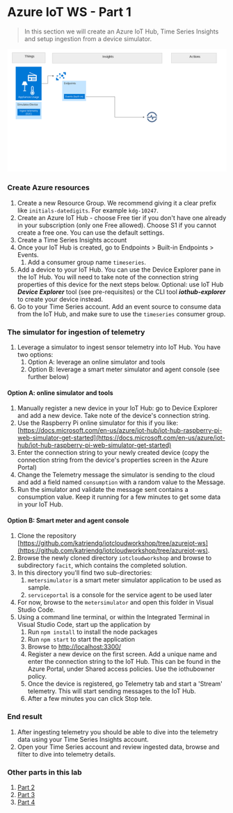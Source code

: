 # Azure IoT WS - Part 1

> In this section we will create an Azure IoT Hub, Time Series Insights and setup ingestion from a device simulator.

![picture alt](media/part1-architecture.png "Azure Architecture")

### Create Azure resources

1. Create a new Resource Group. We recommend giving it a clear prefix like `initials-datedigits`. For example `kdg-10247`.
1. Create an Azure IoT Hub - choose Free tier if you don't have one already in your subscription (only one Free allowed). Choose S1 if you cannot create a free one. You can use the default settings.
1. Create a Time Series Insights account
1. Once your IoT Hub is created, go to Endpoints > Built-in Endpoints > Events. 
    1. Add a consumer group name `timeseries`.
1. Add a device to your IoT Hub. You can use the Device Explorer pane in the IoT Hub. You will need to take note of the connection string properties of this device for the next steps below. 
    Optional: use IoT Hub ***Device Explorer*** tool (see pre-requisites) or the CLI tool ***iothub-explorer*** to create your device instead.
1. Go to your Time Series account. Add an event source to consume data from the IoT Hub, and make sure to use the `timeseries` consumer group.

### The simulator for ingestion of telemetry


1. Leverage a simulator to ingest sensor telemetry into IoT Hub. You have two options:
    1. Option A: leverage an online simulator and tools
    1. Option B: leverage a smart meter simulator and agent console (see further below)

#### Option A: online simulator and tools
1. Manually register a new device in your IoT Hub: go to Device Explorer and add a new device. Take note of the device's connection string.
1. Use the Raspberry Pi online simulator for this if you like: 
[https://docs.microsoft.com/en-us/azure/iot-hub/iot-hub-raspberry-pi-web-simulator-get-started](https://docs.microsoft.com/en-us/azure/iot-hub/iot-hub-raspberry-pi-web-simulator-get-started)
1. Enter the connection string to your newly created device (copy the connection string from the device's properties screen in the Azure Portal)
1. Change the Telemetry message the simulator is sending to the cloud and add a field named `consumption` with a random value to the Message. 
1. Run the simulator and validate the message sent contains a consumption value. Keep it running for a few minutes to get some data in your IoT Hub.

#### Option B: Smart meter and agent console
1. Clone the repository [https://github.com/katriendg/iotcloudworkshop/tree/azureiot-ws](https://github.com/katriendg/iotcloudworkshop/tree/azureiot-ws).
1. Browse the newly cloned directory `iotcloudworkshop` and browse to subdirectory `facit`, which contains the completed solution.
1. In this directory you'll find two sub-directories:
    1. `metersimulator` is a smart meter simulator application to be used as sample.
    1. `serviceportal` is a console for the service agent to be used later
1. For now, browse to the `metersimulator` and open this folder in Visual Studio Code. 
1. Using a command line terminal, or within the Integrated Terminal in Visual Studio Code, start up the application by
    1. Run `npm install` to install the node packages
    1. Run `npm start` to start the application
    1. Browse to [http://localhost:3300/](http://localhost:3300/)
    1. Register a new device on the first screen. Add a unique name and enter the connection string to the IoT Hub. This can be found in the Azure Portal, under Shared access policies. Use the iothubowner policy.
    1. Once the device is registered, go Telemetry tab and start a 'Stream' telemetry. This will start sending messages to the IoT Hub. 
    1. After a few minutes you can click Stop tele.


### End result
1. After ingesting telemetry you should be able to dive into the telemetry data using your Time Series Insights account.
1. Open your Time Series account and review ingested data, browse and filter to dive into telemetry details.


### Other parts in this lab

1. [Part 2](part2.md)
1. [Part 3](part3.md)
1. [Part 4](part4.md)

